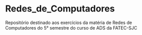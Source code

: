 # Redes_de_Computadores
Repositório destinado aos exercícios da matéria de Redes de Computadores do 5° semestre do curso de ADS da FATEC-SJC
